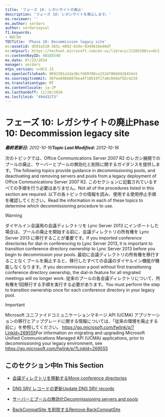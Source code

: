 ```yaml
---
title: 'フェーズ 10: レガシサイトの廃止'
description: 'フェーズ 10: レガシサイトを廃止します。'
ms.reviewer: ''
ms.author: serdars
author: serdarsoysal
f1.keywords:
- NOCSH
TOCTitle: 'Phase 10: Decommission legacy site'
ms:assetid: d591a310-3b5c-4092-b19e-0349616e40df
ms:mtpsurl: https://technet.microsoft.com/en-us/library/JJ205300(v=OCS.15)
ms:contentKeyID: 48185540
ms.date: 07/23/2014
manager: serdars
mtps_version: v=OCS.15
ms.openlocfilehash: 9692301a1da38cfd69780ce2524f00dd428454e5
ms.sourcegitcommit: 36fee89bb887bea4f18b19f17a8c69daf5bc423d
ms.translationtype: MT
ms.contentlocale: ja-JP
ms.lasthandoff: 11/26/2020
ms.locfileid: "49443273"
---
```

# <a name="phase-10-decommission-legacy-site"></a><span data-ttu-id="a48d2-103">フェーズ 10: レガシサイトの廃止</span><span class="sxs-lookup"><span data-stu-id="a48d2-103">Phase 10: Decommission legacy site</span></span>

<div data-xmlns="http://www.w3.org/1999/xhtml">

<div class="topic" data-xmlns="http://www.w3.org/1999/xhtml" data-msxsl="urn:schemas-microsoft-com:xslt" data-cs="https://msdn.microsoft.com/">

<div data-asp="https://msdn2.microsoft.com/asp">



</div>

<div id="mainSection">

<div id="mainBody"><span data-ttu-id="a48d2-104">

<span> </span></span><span class="sxs-lookup"><span data-stu-id="a48d2-104">

<span> </span></span></span>

<span data-ttu-id="a48d2-105">_**最終更新日:** 2012-10-16_</span><span class="sxs-lookup"><span data-stu-id="a48d2-105">_**Topic Last Modified:** 2012-10-16_</span></span>

<span data-ttu-id="a48d2-106">次のトピックでは、Office Communications Server 2007 R2 のレガシ展開でのプールの廃止、サーバーとプールの無効化と削除に関するガイダンスを提供します。</span><span class="sxs-lookup"><span data-stu-id="a48d2-106">The following topics provide guidance in decommissioning pools, and deactivating and removing servers and pools from a legacy deployment of Office Communications Server 2007 R2.</span></span> <span data-ttu-id="a48d2-107">このセクションに記載されているすべての手順を行う必要はありません。</span><span class="sxs-lookup"><span data-stu-id="a48d2-107">Not all of the procedures listed in this section are required.</span></span> <span data-ttu-id="a48d2-108">以下の各トピックの情報を読み、使用する使用停止手順を確認してください。</span><span class="sxs-lookup"><span data-stu-id="a48d2-108">Read the information in each of these topics to determine which decommissioning procedure to use.</span></span>

<div>


> [!WARNING]  
> <span data-ttu-id="a48d2-109">ダイヤルイン会議用の会議ディレクトリを Lync Server 2013 にインポートした場合は、プールの廃止を開始する前に、会議ディレクトリの所有権を Lync Server 2013 に移行することが重要です。</span><span class="sxs-lookup"><span data-stu-id="a48d2-109">If you imported conference directories for dial-in conferencing to Lync Server 2013, it is important to transition conference directory ownership to Lync Server 2013 before you begin to decommission your pools.</span></span> <span data-ttu-id="a48d2-110">最初に会議ディレクトリの所有権を移行することなくプールを廃止すると、移行したすべての会議のダイヤルイン機能が機能しなくなります。</span><span class="sxs-lookup"><span data-stu-id="a48d2-110">If you decommission a pool without first transitioning conference directory ownership, the dial-in feature for all migrated meetings will no longer work.</span></span> <span data-ttu-id="a48d2-111">従来のプールの各会議ディレクトリについて、所有権を1回移行する手順を実行する必要があります。</span><span class="sxs-lookup"><span data-stu-id="a48d2-111">You must perform the step to transition ownership once for each conference directory in your legacy pool.</span></span>



</div>

<div>


> [!IMPORTANT]  
> <span data-ttu-id="a48d2-112">Microsoft ユニファイドコミュニケーションマネージ API (UCMA) アプリケーションの移行とアップグレードに関する情報については、「従来の環境を廃止する前に」を参照してください。 <A href="https://go.microsoft.com/fwlink/p/?linkid=269555">https://go.microsoft.com/fwlink/p/?LinkId=269555</A></span><span class="sxs-lookup"><span data-stu-id="a48d2-112">For information on migrating and upgrading Microsoft Unified Communications Managed API (UCMA) applications, prior to decommissioning your legacy environment, see <A href="https://go.microsoft.com/fwlink/p/?linkid=269555">https://go.microsoft.com/fwlink/p/?LinkId=269555</A></span></span>



</div>

<div>

## <a name="in-this-section"></a><span data-ttu-id="a48d2-113">このセクション中</span><span class="sxs-lookup"><span data-stu-id="a48d2-113">In This Section</span></span>

  - [<span data-ttu-id="a48d2-114">会議ディレクトリを移動する</span><span class="sxs-lookup"><span data-stu-id="a48d2-114">Move conference directories</span></span>](move-conference-directories.md)

  - [<span data-ttu-id="a48d2-115">DNS SRV レコードの更新</span><span class="sxs-lookup"><span data-stu-id="a48d2-115">Update DNS SRV records</span></span>](update-dns-srv-records.md)

  - [<span data-ttu-id="a48d2-116">サーバーとプールの無効化</span><span class="sxs-lookup"><span data-stu-id="a48d2-116">Decommissioning servers and pools</span></span>](decommissioning-servers-and-pools.md)

  - [<span data-ttu-id="a48d2-117">BackCompatSite を削除する</span><span class="sxs-lookup"><span data-stu-id="a48d2-117">Remove BackCompatSite</span></span>](remove-backcompatsite.md)

<span data-ttu-id="a48d2-118"></div>

</div>

<span> </span>

</div>

</div>

</span><span class="sxs-lookup"><span data-stu-id="a48d2-118"></div>

</div>

<span> </span>

</div>

</div>

</span></span></div>

